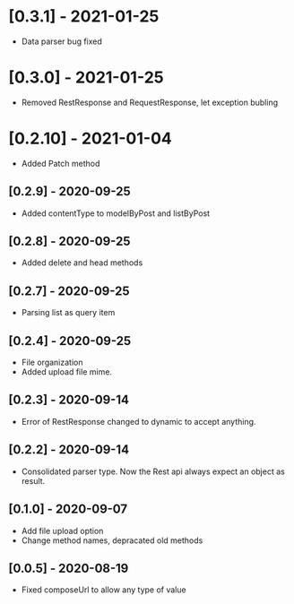 # [0.3.1] - 2021-01-25

- Data parser bug fixed

# [0.3.0] - 2021-01-25

- Removed RestResponse and RequestResponse, let exception bubling

# [0.2.10] - 2021-01-04

- Added Patch method

## [0.2.9] - 2020-09-25

- Added contentType to modelByPost and listByPost

## [0.2.8] - 2020-09-25

- Added delete and head methods

## [0.2.7] - 2020-09-25

- Parsing list as query item

## [0.2.4] - 2020-09-25

- File organization
- Added upload file mime.

## [0.2.3] - 2020-09-14

- Error of RestResponse changed to dynamic to accept anything.

## [0.2.2] - 2020-09-14

- Consolidated parser type. Now the Rest api always expect an object as result.

## [0.1.0] - 2020-09-07

- Add file upload option
- Change method names, depracated old methods

## [0.0.5] - 2020-08-19

- Fixed composeUrl to allow any type of value